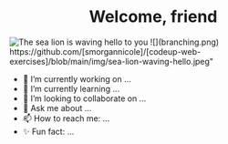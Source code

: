 

<!--
**smorgannicole/smorgannicole** is a ✨ _special_ ✨ repository because its `README.md` (this file) appears on your GitHub profile.

Here are some ideas to get you started: -->

<h1 align="center">Welcome, friend</h1>

<img src="./img/sea-lion-waving-hello.jpeg" alt="The sea lion is waving hello to you">
![](branching.png)
https://github.com/[smorgannicole]/[codeup-web-exercises]/blob/main/img/sea-lion-waving-hello.jpeg"

- 🔭 I’m currently working on ... 
- 🌱 I’m currently learning ...
- 👯 I’m looking to collaborate on ...
- 💬 Ask me about ...
- 📫 How to reach me: ...
- ✨ Fun fact: ... 

